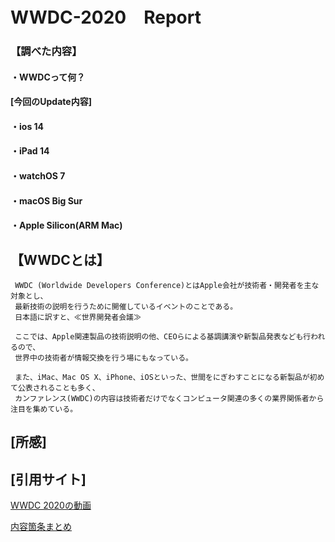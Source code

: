 # WWDC-2020　Report

### 【調べた内容】
#### ・WWDCって何？
#### [今回のUpdate内容]
#### ・ios 14
#### ・iPad 14
#### ・watchOS 7
#### ・macOS Big Sur
#### ・Apple Silicon(ARM Mac)
  
## 【WWDCとは】
     WWDC (Worldwide Developers Conference)とはApple会社が技術者・開発者を主な対象とし、
     最新技術の説明を行うために開催しているイベントのことである。
     日本語に訳すと、≪世界開発者会議≫
     
     ここでは、Apple関連製品の技術説明の他、CEOらによる基調講演や新製品発表なども行われるので、
     世界中の技術者が情報交換を行う場にもなっている。
     
     また、iMac、Mac OS X、iPhone、iOSといった、世間をにぎわすことになる新製品が初めて公表されることも多く、
     カンファレンス(WWDC)の内容は技術者だけでなくコンピュータ関連の多くの業界関係者から注目を集めている。
     
     
## [所感]     
    
## [引用サイト]
[WWDC 2020の動画](https://www.youtube.com/watch?v=GEZhD3J89ZE&feature=youtu.be)

[内容箇条まとめ](https://www.gizmodo.jp/2020/06/wwdc20-realtime.html)
 
